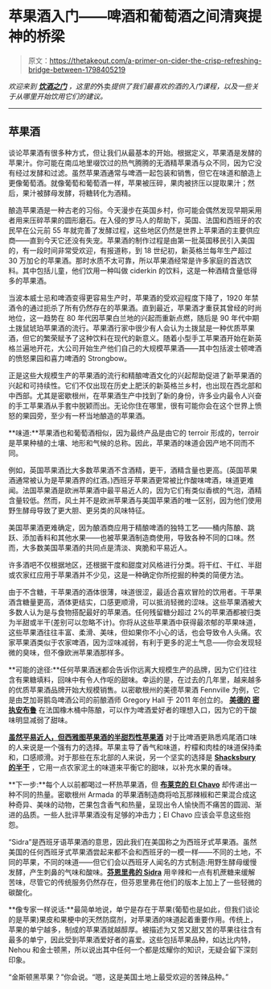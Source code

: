 # 苹果酒入门——啤酒和葡萄酒之间清爽提神的桥梁

> 原文：<https://thetakeout.com/a-primer-on-cider-the-crisp-refreshing-bridge-between-1798405219>

*欢迎来到* [***饮酒之门***](https://thetakeout.com/c/gateways-to-drinkery) *，这里的*外卖*提供了我们最喜欢的酒的入门课程，以及一些关于从哪里开始饮用它们的建议。*



* * *

## 苹果酒

谈论苹果酒有很多种方式，但让我们从最基本的开始。根据定义，苹果酒是发酵的苹果汁。你可能在南瓜地里啜饮过的热气腾腾的无酒精苹果酒与众不同，因为它没有经过发酵和过滤。虽然苹果酒通常与啤酒一起包装和销售，但它在味道和酿造上更像葡萄酒。就像葡萄和葡萄酒一样，苹果被压碎，果肉被挤压以提取果汁；然后，果汁被酵母发酵，将糖转化为酒精。

酿造苹果酒是一种古老的习俗。今天漫步在英国乡村，你可能会偶然发现早期采用者用来压碎苹果的圆形磨石。在入侵的罗马人的帮助下，英国、法国和西班牙的农民早在公元前 55 年就完善了发酵过程，这些地区仍然是世界上苹果酒的主要供应商——直到今天它还没有失宠。苹果酒的制作过程是由第一批英国移民引入美国的，有一段时间非常受欢迎，有报道称，到 18 世纪初，新英格兰每年生产超过 30 万加仑的苹果酒。那时水质不太可靠，所以苹果酒经常是许多家庭的首选饮料。其中包括儿童，他们饮用一种叫做 ciderkin 的饮料，这是一种酒精含量低得多的苹果酒。

当波本威士忌和啤酒变得更容易生产时，苹果酒的受欢迎程度下降了，1920 年禁酒令的通过扼杀了所有仍然存在的苹果酒。直到最近，苹果酒才重获其曾经的时尚地位，这一趋势在 80 年代因苹果白兰地的兴起而重新点燃，随后是 90 年代中期土拨鼠琥珀苹果酒的流行。苹果酒行家中很少有人会认为土拨鼠是一种优质苹果酒，但它的繁荣赋予了这种饮料在现代的新意义。随着小型手工苹果酒开始在新英格兰遍地开花，大公司开始生产他们自己的大规模苹果酒——其中包括波士顿啤酒的愤怒果园和喜力啤酒的 Strongbow。

正是这些大规模生产的苹果酒的流行和精酿啤酒文化的兴起帮助促进了新苹果酒的兴起和可持续性。它们不仅出现在历史上肥沃的新英格兰乡村，也出现在西北部和中西部。尤其是密歇根州，在苹果酒生产中找到了新的身份，许多业内最令人兴奋的手工苹果酒从手套中脱颖而出。无论你住在哪里，很有可能你会在这个世界上愤怒的果园旁，至少有一杯当地酿造的苹果酒。

**味道:**苹果酒也和葡萄酒相似，因为最终产品是由它的 terroir 形成的，terroir 是苹果种植的土壤、地形和气候的总称。因此，苹果酒的味道会因产地不同而不同。

例如，英国苹果酒比大多数苹果酒不含酒精，更干，酒精含量也更高。(英国苹果酒通常被认为是苹果酒界的红酒。)西班牙苹果酒更常被比作酸味啤酒，味道更难闻。法国苹果酒是欧洲苹果酒中最平易近人的，因为它们有类似香槟的气泡，酒精含量较低。然而，风土并不是欧洲苹果酒与美国苹果酒的唯一区别，因为他们使用野生酵母导致了更大胆、更另类的风味特征。

美国苹果酒更难确定，因为酿酒商应用于精酿啤酒的独特工艺——桶内陈酿、跳跃、添加香料和其他水果——也被苹果酒制造商使用，导致各种不同的口味。然而，大多数美国苹果酒的共同点是清淡、爽脆和平易近人。

许多酒吧不仅根据地区，还根据干度和甜度对风格进行分类。将干红、干红、半甜或农家红应用于苹果酒并不少见，这是一种确定你所挖掘的种类的简便方法。

由于不含糖，干苹果酒的酒体很薄，味道很涩，最适合喜欢冒险的饮用者。干苹果酒含糖量更高，酒体更结实，口感更顺滑，可以抵消轻微的涩味。这些苹果酒被大多数人认为是与食物搭配最好的苹果酒。任何残留糖分超过 2%的苹果酒都被归类为半甜或半干(差别可以忽略不计)。你将从这些苹果酒中获得最浓郁的苹果味道，这些苹果酒往往丰富、柔滑、美味，但如果你不小心的话，也会导致令人头痛。农家苹果酒类似于农家啤酒，因为涩味减弱，有利于更多的泥土气息——你会发现轻微的臭味，但不像欧洲苹果酒那样多。

**可能的途径:**任何苹果酒迷都会告诉你远离大规模生产的品牌，因为它们往往含有果糖填料，回味中有令人作呕的甜味。幸运的是，在过去的几年里，越来越多的优质苹果酒品牌开始大规模销售。以密歇根州的美德苹果酒 Fennville 为例，它是由芝加哥鹅岛啤酒公司的前酿酒师 Gregory Hall 于 2011 年创立的。 [**美德的** **密执安布鲁**](http://www.virtuecider.com/michigan-brut/) 在法国橡木桶中陈酿，可以作为啤酒爱好者的理想入口，因为它的干酸味明显减弱了甜味。

[**虽然平易近人，但西雅图苹果酒的半甜烈性苹果酒**](https://www.seattlecidercompany.com/#year-round-1) 对于比啤酒更熟悉鸡尾酒口味的人来说是一个强有力的选择。苹果主导了香气和味道，柠檬和肉桂的味道保持柔和，口感顺滑。对于那些在东北部的人来说，另一个坚实的选择是 [**Shacksbury 的半干**](http://www.shacksbury.com/shop/classic) ，它用一点农家泥土的味道来平衡它的甜味，以补充水果的香味。

**下一步:**每个人以前都喝过一杯热苹果酒，但 [**布莱克的 El Chavo**](http://www.blakeshardcider.com/products/) 却传递出一种不同的热量。密歇根州 Armada 的苹果酒制造商将哈瓦那辣椒和芒果混合成这种奇异、美味的动物，芒果包含香气和热量，呈现出令人愉快而不痛苦的圆润、渐进的品质。一些人批评苹果酒没有足够的冲击力；El Chavo 应该会平息这些抱怨。

“Sidra”是西班牙语苹果酒的意思，因此我们在美国称之为西班牙式苹果酒。虽然美国的任何西班牙式苹果酒尝起来都不会和西班牙的一模一样——不同的土地，不同的苹果，不同的味道——但它们会以西班牙人闻名的方式制造:用野生酵母缓慢发酵，产生刺鼻的气味和酸味。[**芬恩里弗的 Sidra**](http://www.finnriver.com/cidery/products/sidra) 用辛辣和一点有机蔗糖来缓解苦味，尽管它的传统服务仍然存在，但芬恩里弗在他们的版本上加上了一些轻微的碳酸化。

**像专家一样说话:**最简单地说，单宁是存在于苹果(葡萄也是如此，但我们谈论的是苹果)果皮和果梗中的天然防腐剂，对苹果酒的味道起着重要作用。传统上，苹果的单宁越多，制成的苹果酒就越醇厚。被描述为又苦又甜又苦的苹果往往含有最多的单宁，因此受到苹果酒爱好者的喜爱。这些包括苹果品种，如达比内特，Nehou 和金士顿黑，所以说出其中任何一个都是炫耀你的知识，无疑会留下深刻印象。

“金斯顿黑苹果？”你会说。“嗯，这是美国土地上最受欢迎的苦辣品种。”
